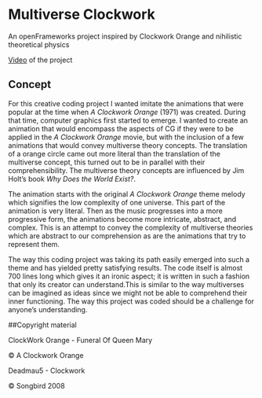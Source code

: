 # Multiverse Clockwork
An openFrameworks project inspired by Clockwork Orange and nihilistic theoretical physics

[Video](https://vimeo.com/164663100) of the project

## Concept
For this creative coding project I wanted imitate the animations that were popular at the time when *A Clockwork Orange* (1971) was created. During that time, computer graphics first started to emerge. I wanted to create an animation that would encompass the aspects of CG if they were to be applied in the *A Clockwork Orange* movie, but with the inclusion of a few animations that would convey multiverse theory concepts. The translation of a orange circle came out more literal than the translation of the multiverse concept, this turned out to be in parallel with their comprehensibility. The multiverse theory concepts are influenced by Jim Holt’s book *Why Does the World Exist?*.

The animation starts with the original *A Clockwork Orange* theme melody which signifies the low complexity of one universe. This part of the animation is very literal. Then as the music progresses into a more progressive form, the animations become more intricate, abstract, and complex. This is an attempt to convey the complexity of multiverse theories which are abstract to our comprehension as are the animations that try to represent them.

The way this coding project was taking its path easily emerged into such a theme and has yielded pretty satisfying results. The code itself is almost 700 lines long which gives it an ironic aspect; it is written in such a fashion that only its creator can understand.This is similar to the way multiverses can be imagined as ideas since we might not be able to comprehend their inner functioning. The way this project was coded should be a challenge for anyone’s understanding.


##Copyright material

ClockWork Orange - Funeral Of Queen Mary

© A Clockwork Orange

Deadmau5 - Clockwork

© Songbird 2008
